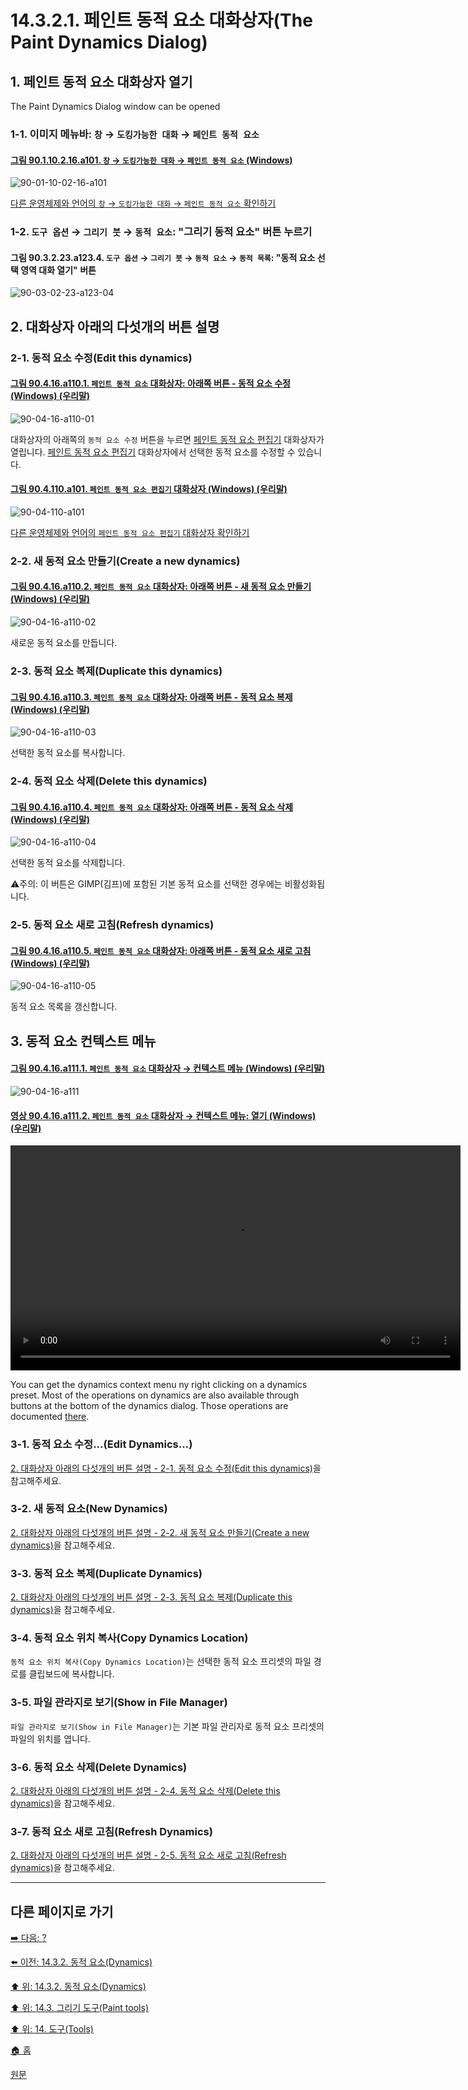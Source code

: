 # 14.3.2.1. 페인트 동적 요소 대화상자(The Paint Dynamics Dialog)

<a id="14-03-02-01-s1"></a>

## 1. 페인트 동적 요소 대화상자 열기
The Paint Dynamics Dialog window can be opened

### 1-1. 이미지 메뉴바: `창` → `도킹가능한 대화` → `페인트 동적 요소`

<a id="90-01-10-02-16-a101"></a>

#### [그림 90.1.10.2.16.a101. `창` → `도킹가능한 대화` → `페인트 동적 요소` (Windows)](./90-01-10-02-16-paint_dynamics.md#90-01-10-02-16-a101)
![90-01-10-02-16-a101](https://github.com/wonder13662/gimp/assets/15767104/27bdc78f-c908-413a-adda-6271b0288271)

[다른 운영체제와 언어의 `창` → `도킹가능한 대화` → `페인트 동적 요소` 확인하기](./90-01-10-02-16-paint_dynamics.md#90-01-10-02-16-a102)

### 1-2. `도구 옵션` → `그리기 붓` → `동적 요소`: "그리기 동적 요소" 버튼 누르기

<a id="90-03-02-23-a123-04"></a>

#### 그림 90.3.2.23.a123.4. `도구 옵션` → `그리기 붓` → `동적 요소` → `동적 목록`: "동적 요소 선택 영역 대화 열기" 버튼
![90-03-02-23-a123-04](https://github.com/wonder13662/gimp/assets/15767104/cb76f3b5-41e0-4aed-9f74-cff45c879355)

<a id="14-03-02-01-s2"></a>

## 2. 대화상자 아래의 다섯개의 버튼 설명

<a id="14-03-02-01-s2-01"></a>

### 2-1. 동적 요소 수정(Edit this dynamics)

<a id="90-04-16-a110-01"></a>

#### [그림 90.4.16.a110.1. `페인트 동적 요소` 대화상자: 아래쪽 버튼 - 동적 요소 수정 (Windows) (우리말)](./90-04-16-paint_dynamics.md#90-04-16-a110-01)
![90-04-16-a110-01](https://github.com/wonder13662/gimp/assets/15767104/345d1f19-1fc9-484b-b8f1-5d6baa05cbe2)

대화상자의 아래쪽의 `동적 요소 수정` 버튼을 누르면 [페인트 동적 요소 편집기](./14-03-02-02-editing_paint_dynamics.md) 대화상자가 열립니다. [페인트 동적 요소 편집기](./14-03-02-02-editing_paint_dynamics.md) 대화상자에서 선택한 동적 요소를 수정할 수 있습니다.

<a id="90-04-110-a101"></a>

#### [그림 90.4.110.a101. `페인트 동적 요소 편집기` 대화상자 (Windows) (우리말)](./90-04-110-paint_dynamic_editor.md#90-04-110-a101)
![90-04-110-a101](https://github.com/wonder13662/gimp/assets/15767104/32cefec8-31ee-4077-85a1-9421ecb0f7fe)

[다른 운영체제와 언어의 `페인트 동적 요소 편집기` 대화상자 확인하기](./90-04-110-paint_dynamic_editor.md#90-04-110-a102)

<a id="14-03-02-01-s2-02"></a>

### 2-2. 새 동적 요소 만들기(Create a new dynamics)

<a id="90-04-16-a110-02"></a>

#### [그림 90.4.16.a110.2. `페인트 동적 요소` 대화상자: 아래쪽 버튼 - 새 동적 요소 만들기 (Windows) (우리말)](./90-04-16-paint_dynamics.md#90-04-16-a110-02)
![90-04-16-a110-02](https://github.com/wonder13662/gimp/assets/15767104/ca835bcf-fe66-40de-8eb5-a1f3a06103ff)

새로운 동적 요소를 만듭니다.

<a id="14-03-02-01-s2-03"></a>

### 2-3. 동적 요소 복제(Duplicate this dynamics)

<a id="90-04-16-a110-03"></a>

#### [그림 90.4.16.a110.3. `페인트 동적 요소` 대화상자: 아래쪽 버튼 - 동적 요소 복제 (Windows) (우리말)](./90-04-16-paint_dynamics.md#90-04-16-a110-03)
![90-04-16-a110-03](https://github.com/wonder13662/gimp/assets/15767104/f8b1d090-6f0a-430b-80a1-124d8a658281)

선택한 동적 요소를 복사합니다.

<a id="14-03-02-01-s2-04"></a>

### 2-4. 동적 요소 삭제(Delete this dynamics)

<a id="90-04-16-a110-04"></a>

#### [그림 90.4.16.a110.4. `페인트 동적 요소` 대화상자: 아래쪽 버튼 - 동적 요소 삭제 (Windows) (우리말)](./90-04-16-paint_dynamics.md#90-04-16-a110-04)
![90-04-16-a110-04](https://github.com/wonder13662/gimp/assets/15767104/3032dbad-e115-4995-8f38-890d12240824)

선택한 동적 요소를 삭제합니다.

⚠️주의: 이 버튼은 GIMP(김프)에 포함된 기본 동적 요소를 선택한 경우에는 비활성화됩니다.

<a id="14-03-02-01-s2-05"></a>

### 2-5. 동적 요소 새로 고침(Refresh dynamics)

<a id="90-04-16-a110-05"></a>

#### [그림 90.4.16.a110.5. `페인트 동적 요소` 대화상자: 아래쪽 버튼 - 동적 요소 새로 고침 (Windows) (우리말)](./90-04-16-paint_dynamics.md#90-04-16-a110-05)
![90-04-16-a110-05](https://github.com/wonder13662/gimp/assets/15767104/cc56a61f-e71c-421b-b311-ec7abf2cc29d)

동적 요소 목록을 갱신합니다.

<a id="14-03-02-01-s3"></a>

## 3. 동적 요소 컨텍스트 메뉴

<a id="90-04-16-a111-01"></a>

#### [그림 90.4.16.a111.1. `페인트 동적 요소` 대화상자 → 컨텍스트 메뉴 (Windows) (우리말)](./90-04-16-paint_dynamics.md#90-04-16-a111)
![90-04-16-a111](https://github.com/wonder13662/gimp/assets/15767104/f418a746-601a-43ff-b827-c242d010a061)

<a id="90-04-16-a111-02"></a>

#### [영상 90.4.16.a111.2. `페인트 동적 요소` 대화상자 → 컨텍스트 메뉴: 열기 (Windows) (우리말)](./90-04-16-paint_dynamics.md#90-04-16-a111-02)
<video controls="controls" width="720" src="https://github.com/wonder13662/gimp/assets/15767104/261d67fa-6538-4e9a-88ee-28d172d6e901"></video>

You can get the dynamics context menu ny right clicking on a dynamics preset. Most of the operations on dynamics are also available through buttons at the bottom of the dynamics dialog. Those operations are documented [there](./14-03-02-01-the_paint_dynamics_dialog.md#14-03-02-01-s2).

### 3-1. 동적 요소 수정...(Edit Dynamics...)

[2. 대화상자 아래의 다섯개의 버튼 설명 - 2-1. 동적 요소 수정(Edit this dynamics)](./14-03-02-01-the_paint_dynamics_dialog.md#14-03-02-01-s2-01)을 참고해주세요.

### 3-2. 새 동적 요소(New Dynamics)

[2. 대화상자 아래의 다섯개의 버튼 설명 - 2-2. 새 동적 요소 만들기(Create a new dynamics)](./14-03-02-01-the_paint_dynamics_dialog.md#14-03-02-01-s2-02)을 참고해주세요.

### 3-3. 동적 요소 복제(Duplicate Dynamics)

[2. 대화상자 아래의 다섯개의 버튼 설명 - 2-3. 동적 요소 복제(Duplicate this dynamics)](./14-03-02-01-the_paint_dynamics_dialog.md#14-03-02-01-s2-03)을 참고해주세요.

### 3-4. 동적 요소 위치 복사(Copy Dynamics Location)
`동적 요소 위치 복사(Copy Dynamics Location)`는 선택한 동적 요소 프리셋의 파일 경로를 클립보드에 복사합니다.

### 3-5. 파일 관라지로 보기(Show in File Manager)
`파일 관라지로 보기(Show in File Manager)`는 기본 파일 관리자로 동적 요소 프리셋의 파일의 위치를 엽니다.

### 3-6. 동적 요소 삭제(Delete Dynamics)

[2. 대화상자 아래의 다섯개의 버튼 설명 - 2-4. 동적 요소 삭제(Delete this dynamics)](./14-03-02-01-the_paint_dynamics_dialog.md#14-03-02-01-s2-04)을 참고해주세요.

### 3-7. 동적 요소 새로 고침(Refresh Dynamics)

[2. 대화상자 아래의 다섯개의 버튼 설명 - 2-5. 동적 요소 새로 고침(Refresh dynamics)](./14-03-02-01-the_paint_dynamics_dialog.md#14-03-02-01-s2-05)을 참고해주세요.

***

## 다른 페이지로 가기

[➡️ 다음: ?]()

[⬅️ 이전: 14.3.2. 동적 요소(Dynamics)](./14-03-02-00-dynamics.md)

[⬆️ 위: 14.3.2. 동적 요소(Dynamics)](./14-03-02-00-dynamics.md)

[⬆️ 위: 14.3. 그리기 도구(Paint tools)](./14-03-00-paint-tools.md)

[⬆️ 위: 14. 도구(Tools)](./14-00-tools.md)

[🏠 홈](./00-home.md)

[원문](https://docs.gimp.org/2.10/ko/gimp-tools-paint.html#idm12094)
